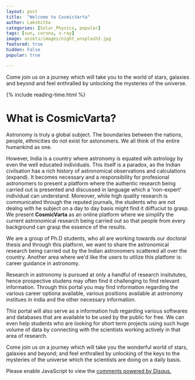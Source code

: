 ```yaml
---
layout: post
title:  "Welcome to CosmicVarta"
author: Lakshitha
categories: [Solar_Physics, popular]
tags: [sun, corona, x-ray]
image: assets/images/night_unsplash3.jpg
featured: true
hidden: False
popular: true

---
```

Come join us on a journey which will take you to the world of stars, galaxies and beyond and feel enthralled by unlocking the mysteries of the universe.

{% include reading-time.html %}

# What is CosmicVarta?

Astronomy is truly a global subject. The boundaries between the nations, people, ethnicities do not exist for  astonomers. We all think of the entire humankind as one.

However, India is a country where astronomy is equated wih astrology by even the well educated individuals. This itself is a paradox, as the Indian civilsation has a rich history of astronomical observations and calculations (expand). It becomes necessary and a responsibility for profesional astronomers to present a platform where the authentic research being carried out is presented and discussed in language which a 'non-expert' individual can understand. Moreover, while high quality research is communicated through the  reputed journals, the students who are not dealng with he subject on a day to day basis might find it diiffuciut to grasp. We present **CosmicVarta** as an online platform where we simplify the current astronomical research being carried out so that people from every background can grasp the essence of the results.

We are a group of Ph.D students, who all are working towards our doctoral thesis and through this platform, we want to share the astronomical  research being carried out by the Indian astronomers scattered all over the country. Another area where we'd like the users to utilize this platfomr is: career guidance in astronomy.

Research in astronomy is pursued at only a handful of research insitututes, hence prospective studens may often find it challenging to find relevant information. Through this portal you may find information regarding the various career optiona available, various positions available at astronomy institues in india and the other necessary information.

This portal will also serve as a information hub regarding various softwares and databases that are available to be used by the public for free. We can even help students who are  looking for short term projects using such huge volume of data by connecting with the scientists working actively in that area of research.


Come join us on a journey which will take you the wonderful world of stars, galaxies and beyond; and feel enthralled by unlocking of the keys to the mysteries of the universe which the scientists are doing on a daily basis.


<div id="disqus_thread"></div>
<script>
    /**
    *  RECOMMENDED CONFIGURATION VARIABLES: EDIT AND UNCOMMENT THE SECTION BELOW TO INSERT DYNAMIC VALUES FROM YOUR PLATFORM OR CMS.
    *  LEARN WHY DEFINING THESE VARIABLES IS IMPORTANT: https://disqus.com/admin/universalcode/#configuration-variables    */
    /*
    var disqus_config = function () {
    this.page.url = PAGE_URL;  // Replace PAGE_URL with your page's canonical URL variable
    this.page.identifier = PAGE_IDENTIFIER; // Replace PAGE_IDENTIFIER with your page's unique identifier variable
    };
    */
    (function() { // DON'T EDIT BELOW THIS LINE
    var d = document, s = d.createElement('script');
    s.src = 'https://cosmicvarta-in.disqus.com/embed.js';
    s.setAttribute('data-timestamp', +new Date());
    (d.head || d.body).appendChild(s);
    })();
</script>
<noscript>Please enable JavaScript to view the <a href="https://disqus.com/?ref_noscript">comments powered by Disqus.</a></noscript>
